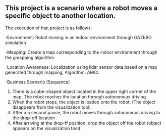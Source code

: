 This project is a scenario where a robot moves a specific object to another location.
-------------
The execution of that project is as follows:

-Environment: Robot moving in an indoor environment through GAZEBO simulation

-Mapping: Create a map corresponding to the indoor environment through the gmapping algorithm

-Location Awareness: Localization using lidar sensor data based on a map generated through mapping, Algorithm: AMCL

-Business Scenario (Sequence)
 1. There is a cube-shaped object located in the upper right corner of the map. The robot reaches the location through autonomous driving
 2. When the robot stops, the object is loaded onto the robot. (The object disappears from the visualization tool)
 3. After a 5 second pause, the robot moves through autonomous driving to the drop-off location
 4. After arriving at the drop-ff position, drop the object off the robot (object appears on the visualization tool).
